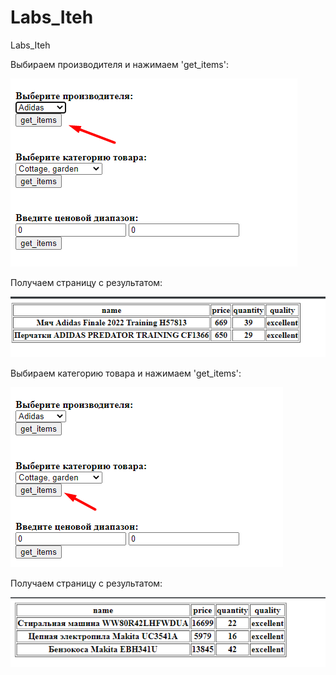 # Labs_Iteh
Labs_Iteh

Выбираем производителя и нажимаем 'get_items':

![start.png](lab_1_itech/demonstration/Screenshot_2.png)

Получаем страницу с результатом:

![start.png](lab_1_itech/demonstration/Screenshot_1.png)

Выбираем категорию товара и нажимаем 'get_items':

![start.png](lab_1_itech/demonstration/Screenshot_3.png)

Получаем страницу с результатом:

![start.png](lab_1_itech/demonstration/Screenshot_4.png)


